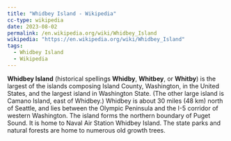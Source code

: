 ```yaml
---
title: "Whidbey Island - Wikipedia"
cc-type: wikipedia
date: 2023-08-02
permalink: /en.wikipedia.org/wiki/Whidbey_Island
wikipedia: "https://en.wikipedia.org/wiki/Whidbey_Island"
tags:
  - Whidbey Island
  - Wikipedia
---
```

**Whidbey Island** (historical spellings **Whidby**, **Whitbey**, or **Whitby**) is the largest of the islands composing Island County, Washington, in the United States, and the largest island in Washington State. (The other large island is Camano Island, east of Whidbey.) Whidbey is about 30 miles (48 km) north of Seattle, and lies between the Olympic Peninsula and the I-5 corridor of western Washington. The island forms the northern boundary of Puget Sound. It is home to Naval Air Station Whidbey Island. The state parks and natural forests are home to numerous old growth trees.